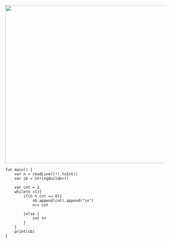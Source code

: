 <img src="https://user-images.githubusercontent.com/84216838/214314597-bea9dfd3-defe-47de-8e19-be17136b2d9a.png" width= 700 height =500>

```
fun main() {
    var n = readLine()!!.toInt()
    var sb = StringBuilder()
    
    var cnt = 2
    while(n >1){
        if(n % cnt == 0){
            sb.append(cnt).append("\n")
            n/= cnt
           
        }else {
            cnt ++
        }
    }
    print(sb)
}
```